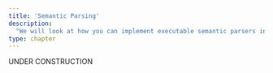 ```yaml
---
title: 'Semantic Parsing'
description:
  "We will look at how you can implement executable semantic parsers in AllenNLP."
type: chapter
---
```


<textblock>UNDER CONSTRUCTION</textblock>

<exercise id="1" title="Semantic Parsing">


</exercise>

<exercise id="2" title="Defining a domain-specific (target) language">


</exercise>

<exercise id="3" title="Transition functions">


</exercise>

<exercise id="4" title="State tracking">


</exercise>

<exercise id="5" title="Training">


</exercise>

<exercise id="6" title="Putting it together">


</exercise>
